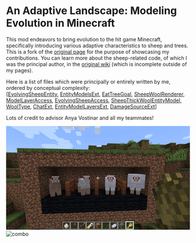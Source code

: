 # An Adaptive Landscape: Modeling Evolution in Minecraft
This mod endeavors to bring evolution to the hit game Minecraft, specifically introducing various adaptive characteristics to sheep and trees. This is a fork of the [original page](https://github.com/anyaevostinar/minecraft-sheep-evolution) for the purpose of showcasing my contributions. You can learn more about the sheep-related code, of which I was the principal author, in the [original wiki](https://github.com/anyaevostinar/minecraft-sheep-evolution/wiki/Sheep-Overview) (which is incomplete outside of my pages).

Here is a list of files which were principally or entirely written by me, ordered by conceptual complexity:\
\[[EvolvingSheepEntity](https://github.com/kenyonnystrom/minecraft-evolution-mod/blob/master/src/main/java/evo/mod/sheep/mixins/EvolvingSheepEntity.java), [EntityModelsExt](https://github.com/kenyonnystrom/minecraft-evolution-mod/blob/master/src/main/java/evo/mod/rendering/mixins/EntityModelsExt.java), [EatTreeGoal](https://github.com/kenyonnystrom/minecraft-evolution-mod/blob/master/src/main/java/evo/mod/sheep/EatTreeGoal.java), [SheepWoolRenderer](https://github.com/kenyonnystrom/minecraft-evolution-mod/blob/master/src/main/java/evo/mod/rendering/mixins/SheepWoolRenderer.java), [ModelLayerAccess](https://github.com/kenyonnystrom/minecraft-evolution-mod/blob/master/src/main/java/evo/mod/rendering/mixins/ModelLayerAccess.java), [EvolvingSheepAccess](https://github.com/kenyonnystrom/minecraft-evolution-mod/blob/master/src/main/java/evo/mod/sheep/EvolvingSheepAccess.java), [SheepThickWoolEntityModel](https://github.com/kenyonnystrom/minecraft-evolution-mod/blob/master/src/main/java/evo/mod/rendering/SheepThickWoolEntityModel.java), [WoolType](https://github.com/kenyonnystrom/minecraft-evolution-mod/blob/master/src/main/java/evo/mod/features/WoolType.java), [ChatExt](https://github.com/kenyonnystrom/minecraft-evolution-mod/blob/master/src/main/java/evo/mod/features/ChatExt.java), [EntityModelLayersExt](https://github.com/kenyonnystrom/minecraft-evolution-mod/blob/master/src/main/java/evo/mod/rendering/EntityModelLayersExt.java), [DamageSourceExt](https://github.com/kenyonnystrom/minecraft-evolution-mod/blob/master/src/main/java/evo/mod/features/DamageSourceExt.java)\]

Lots of credit to advisor Anya Vostinar and all my teammates!

![models](images/models.gif)
![combo](images/combo.gif)
